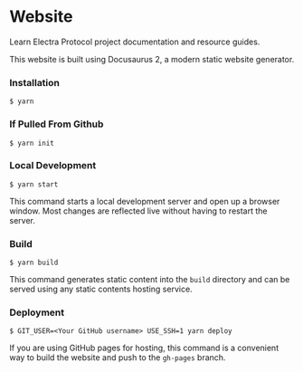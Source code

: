 # Website

Learn Electra Protocol project documentation and resource guides.

This website is built using Docusaurus 2, a modern static website generator.

### Installation

```
$ yarn
```

### If Pulled From Github

```
$ yarn init
```

### Local Development

```
$ yarn start
```

This command starts a local development server and open up a browser window. Most changes are reflected live without having to restart the server.

### Build

```
$ yarn build
```

This command generates static content into the `build` directory and can be served using any static contents hosting service.

### Deployment

```
$ GIT_USER=<Your GitHub username> USE_SSH=1 yarn deploy
```

If you are using GitHub pages for hosting, this command is a convenient way to build the website and push to the `gh-pages` branch.
